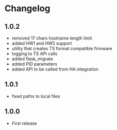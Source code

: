 # Changelog

## 1.0.2
- removed 17 chars hostname length limit
- added HW1 and HW5 support
- utility that creates TS format compatible firmware
- logging to TS API calls
- added flask_migrate
- added PID parameters
- added API to be called from HA integration

## 1.0.1

- fixed paths to local files

## 1.0.0

- First release
